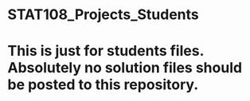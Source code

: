 # STAT108_Projects_Students
# This is just for students files. Absolutely no solution files should be posted to this repository.

